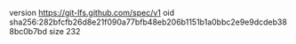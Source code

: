 version https://git-lfs.github.com/spec/v1
oid sha256:282bfcfb26d8e21f090a77bfb48eb206b1151b1a0bbc2e9e9dcdeb388bc0b7bd
size 232
